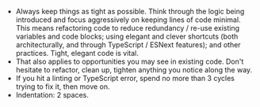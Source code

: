 * Always keep things as tight as possible. Think through the logic being introduced and focus aggressively on keeping lines of code minimal. This means refactoring code to reduce redundancy / re-use existing variables and code blocks; using elegant and clever shortcuts (both architecturally, and through TypeScript / ESNext features); and other practices. Tight, elegant code is vital.
* That also applies to opportunities you may see in existing code. Don't hesitate to refactor, clean up, tighten anything you notice along the way.
* If you hit a linting or TypeScript error, spend no more than 3 cycles trying to fix it, then move on.
* Indentation: 2 spaces.